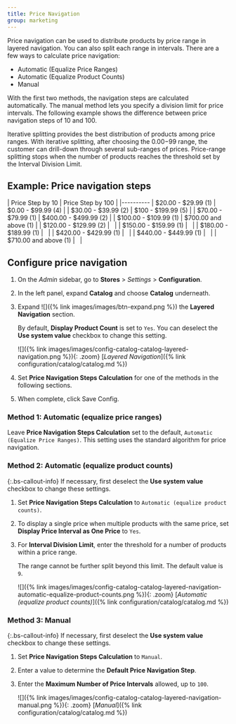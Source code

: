 ```yaml
---
title: Price Navigation
group: marketing
---
```


Price navigation can be used to distribute products by price range in layered navigation. You can also split each range in intervals. There are a few ways to calculate price navigation:

- Automatic (Equalize Price Ranges)
- Automatic (Equalize Product Counts)
- Manual

With the first two methods, the navigation steps are calculated automatically. The manual method lets you specify a division limit for price intervals. The following example shows the difference between price navigation steps of 10 and 100.

Iterative splitting provides the best distribution of products among price ranges. With iterative splitting, after choosing the $0.00-$99 range, the customer can drill-down through several sub-ranges of prices. Price-range splitting stops when the number of products reaches the threshold set by the Interval Division Limit.

## Example: Price navigation steps

| Price Step by 10 | Price Step by 100 |
|----------
| $20.00 - $29.99 (1) | $0.00 - $99.99 (4) |
| $30.00 - $39.99 (2) | $100 - $199.99 (5) |
| $70.00 - $79.99 (1) | $400.00 - $499.99 (2) |
| $100.00 - $109.99 (1) | $700.00 and above (1) |
| $120.00 - $129.99 (2) |   |
| $150.00 - $159.99 (1) |   |
| $180.00 - $189.99 (1) |   |
| $420.00 - $429.99 (1) |   |
| $440.00 - $449.99 (1) |   |
| $710.00 and above (1) |   |

## Configure price navigation

1. On the _Admin_ sidebar, go to **Stores** > _Settings_ > **Configuration**.

1. In the left panel, expand **Catalog** and choose **Catalog** underneath.

1. Expand ![]({% link images/images/btn-expand.png %}) the **Layered Navigation** section.

   By default, **Display Product Count** is set to `Yes`. You can deselect the **Use system value** checkbox to change this setting.

    ![]({% link images/images/config-catalog-catalog-layered-navigation.png %}){: .zoom}
    [_Layered Navigation_]({% link configuration/catalog/catalog.md %})

1. Set **Price Navigation Steps Calculation** for one of the methods in the following sections.

1. When complete, click <span class="btn">Save Config</span>.

### Method 1: Automatic (equalize price ranges)

Leave **Price Navigation Steps Calculation** set to the default, `Automatic (Equalize Price Ranges)`. This setting uses the standard algorithm for price navigation.

### Method 2: Automatic (equalize product counts)

{:.bs-callout-info}
If necessary, first deselect the **Use system value** checkbox to change these settings.

1. Set **Price Navigation Steps Calculation** to `Automatic (equalize product counts)`.

1. To display a single price when multiple products with the same price, set **Display Price Interval as One Price** to `Yes`.

1. For **Interval Division Limit**, enter the threshold for a number of products within a price range.

   The range cannot be further split beyond this limit. The default value is `9`.

    ![]({% link images/images/config-catalog-catalog-layered-navigation-automatic-equalize-product-counts.png %}){: .zoom}
    [_Automatic (equalize product counts)_]({% link configuration/catalog/catalog.md %})

### Method 3: Manual

{:.bs-callout-info}
If necessary, first deselect the **Use system value** checkbox to change these settings.

1. Set **Price Navigation Steps Calculation** to `Manual`.

1. Enter a value to determine the **Default Price Navigation Step**.

1. Enter the **Maximum Number of Price Intervals** allowed, up to `100`.

    ![]({% link images/images/config-catalog-catalog-layered-navigation-manual.png %}){: .zoom}
    [_Manual_]({% link configuration/catalog/catalog.md %})
